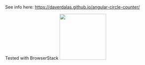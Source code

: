 See info here: https://daverdalas.github.io/angular-circle-counter/

Tested with BrowserStack
<a href="https://www.browserstack.com"><img width="150" src="https://i1.wp.com/www.diogonunes.com/blog/wp-content/uploads/2016/07/browserstack-logo.png?resize=840%2C276"/></a>
